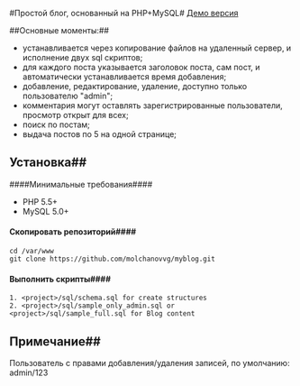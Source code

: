 #Простой блог, основанный на PHP+MySQL#
[Демо версия](http://myblog.molchanov.site)

##Основные моменты:##
- устанавливается через копирование файлов на удаленный сервер, и исполнение двух sql скриптов;
- для каждого поста указывается заголовок поста, сам пост, и автоматически устанавливается время добавления;
- добавление, редактирование, удаление, доступно только пользователю  "admin";
- комментария могут оставлять зарегистрированные пользователи, просмотр открыт для всех;
- поиск по постам;
- выдача постов по 5 на одной странице;

## Установка##

####Минимальные требования####
- PHP 5.5+
- MySQL 5.0+
#### Скопировать репозиторий####
```
cd /var/www
git clone https://github.com/molchanovvg/myblog.git
```
#### Выполнить скрипты####
```
1. <project>/sql/schema.sql for create structures
2. <project>/sql/sample_only_admin.sql or <project>/sql/sample_full.sql for Blog content
```
## Примечание##

Пользователь с правами добавления/удаления записей, по умолчанию: admin/123
